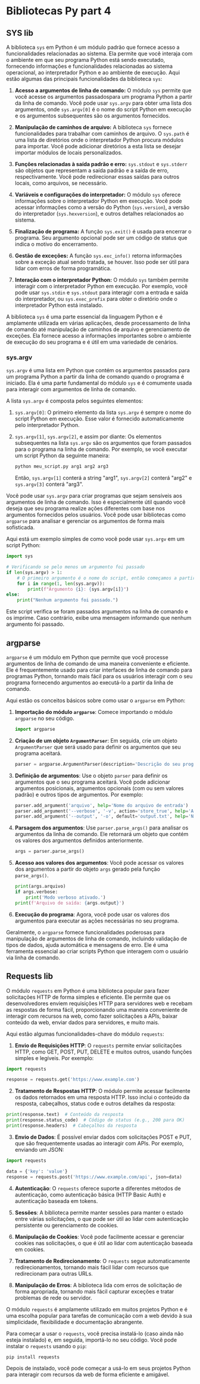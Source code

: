 # Bibliotecas Py part 4

## SYS lib

A biblioteca `sys` em Python é um módulo padrão que fornece acesso a funcionalidades relacionadas ao sistema. Ela permite que você interaja com o ambiente em que seu programa Python está sendo executado, fornecendo informações e funcionalidades relacionadas ao sistema operacional, ao interpretador Python e ao ambiente de execução. Aqui estão algumas das principais funcionalidades da biblioteca `sys`:

1. **Acesso a argumentos de linha de comando:** O módulo `sys` permite que você acesse os argumentos passados ​​para um programa Python a partir da linha de comando. Você pode usar `sys.argv` para obter uma lista dos argumentos, onde `sys.argv[0]` é o nome do script Python em execução e os argumentos subsequentes são os argumentos fornecidos.

2. **Manipulação de caminhos de arquivo:** A biblioteca `sys` fornece funcionalidades para trabalhar com caminhos de arquivo. O `sys.path` é uma lista de diretórios onde o interpretador Python procura módulos para importar. Você pode adicionar diretórios a esta lista se desejar importar módulos de locais personalizados.

3. **Funções relacionadas à saída padrão e erro:** `sys.stdout` e `sys.stderr` são objetos que representam a saída padrão e a saída de erro, respectivamente. Você pode redirecionar essas saídas para outros locais, como arquivos, se necessário.

4. **Variáveis e configurações do interpretador:** O módulo `sys` oferece informações sobre o interpretador Python em execução. Você pode acessar informações como a versão do Python (`sys.version`), a versão do interpretador (`sys.hexversion`), e outros detalhes relacionados ao sistema.

5. **Finalização de programa:** A função `sys.exit()` é usada para encerrar o programa. Seu argumento opcional pode ser um código de status que indica o motivo do encerramento.

6. **Gestão de exceções:** A função `sys.exc_info()` retorna informações sobre a exceção atual sendo tratada, se houver. Isso pode ser útil para lidar com erros de forma programática.

7. **Interação com o interpretador Python:** O módulo `sys` também permite interagir com o interpretador Python em execução. Por exemplo, você pode usar `sys.stdin` e `sys.stdout` para interagir com a entrada e saída do interpretador, ou `sys.exec_prefix` para obter o diretório onde o interpretador Python está instalado.

A biblioteca `sys` é uma parte essencial da linguagem Python e é amplamente utilizada em várias aplicações, desde processamento de linha de comando até manipulação de caminhos de arquivo e gerenciamento de exceções. Ela fornece acesso a informações importantes sobre o ambiente de execução do seu programa e é útil em uma variedade de cenários.

### sys.argv

`sys.argv` é uma lista em Python que contém os argumentos passados para um programa Python a partir da linha de comando quando o programa é iniciado. Ela é uma parte fundamental do módulo `sys` e é comumente usada para interagir com argumentos de linha de comando.

A lista `sys.argv` é composta pelos seguintes elementos:

1. `sys.argv[0]`: O primeiro elemento da lista `sys.argv` é sempre o nome do script Python em execução. Esse valor é fornecido automaticamente pelo interpretador Python.

2. `sys.argv[1]`, `sys.argv[2]`, e assim por diante: Os elementos subsequentes na lista `sys.argv` são os argumentos que foram passados para o programa na linha de comando. Por exemplo, se você executar um script Python da seguinte maneira:

   ```bash
   python meu_script.py arg1 arg2 arg3
   ```

   Então, `sys.argv[1]` conterá a string "arg1", `sys.argv[2]` conterá "arg2" e `sys.argv[3]` conterá "arg3".

Você pode usar `sys.argv` para criar programas que sejam sensíveis aos argumentos de linha de comando. Isso é especialmente útil quando você deseja que seu programa realize ações diferentes com base nos argumentos fornecidos pelos usuários. Você pode usar bibliotecas como `argparse` para analisar e gerenciar os argumentos de forma mais sofisticada.

Aqui está um exemplo simples de como você pode usar `sys.argv` em um script Python:

```python
import sys

# Verificando se pelo menos um argumento foi passado
if len(sys.argv) > 1:
    # O primeiro argumento é o nome do script, então começamos a partir de sys.argv[1]
    for i in range(1, len(sys.argv)):
        print(f"Argumento {i}: {sys.argv[i]}")
else:
    print("Nenhum argumento foi passado.")
```

Este script verifica se foram passados argumentos na linha de comando e os imprime. Caso contrário, exibe uma mensagem informando que nenhum argumento foi passado.

## argparse

`argparse` é um módulo em Python que permite que você processe argumentos de linha de comando de uma maneira conveniente e eficiente. Ele é frequentemente usado para criar interfaces de linha de comando para programas Python, tornando mais fácil para os usuários interagir com o seu programa fornecendo argumentos ao executá-lo a partir da linha de comando.

Aqui estão os conceitos básicos sobre como usar o `argparse` em Python:

1. **Importação do módulo `argparse`**:
   Comece importando o módulo `argparse` no seu código.

   ```python
   import argparse
   ```

2. **Criação de um objeto `ArgumentParser`**:
   Em seguida, crie um objeto `ArgumentParser` que será usado para definir os argumentos que seu programa aceitará.

   ```python
   parser = argparse.ArgumentParser(description='Descrição do seu programa')
   ```

3. **Definição de argumentos**:
   Use o objeto `parser` para definir os argumentos que o seu programa aceitará. Você pode adicionar argumentos posicionais, argumentos opcionais (com ou sem valores padrão) e outros tipos de argumentos. Por exemplo:

   ```python
   parser.add_argument('arquivo', help='Nome do arquivo de entrada')
   parser.add_argument('--verbose', '-v', action='store_true', help='Ativar modo verboso')
   parser.add_argument('--output', '-o', default='output.txt', help='Nome do arquivo de saída')
   ```

4. **Parsagem dos argumentos**:
   Use `parser.parse_args()` para analisar os argumentos da linha de comando. Ele retornará um objeto que contém os valores dos argumentos definidos anteriormente.

   ```python
   args = parser.parse_args()
   ```

5. **Acesso aos valores dos argumentos**:
   Você pode acessar os valores dos argumentos a partir do objeto `args` gerado pela função `parse_args()`.

   ```python
   print(args.arquivo)
   if args.verbose:
       print('Modo verboso ativado.')
   print(f'Arquivo de saída: {args.output}')
   ```

6. **Execução do programa**:
   Agora, você pode usar os valores dos argumentos para executar as ações necessárias no seu programa.

Geralmente, o `argparse` fornece funcionalidades poderosas para manipulação de argumentos de linha de comando, incluindo validação de tipos de dados, ajuda automática e mensagens de erro. Ele é uma ferramenta essencial ao criar scripts Python que interagem com o usuário via linha de comando.

## Requests lib

O módulo `requests` em Python é uma biblioteca popular para fazer solicitações HTTP de forma simples e eficiente. Ele permite que os desenvolvedores enviem requisições HTTP para servidores web e recebam as respostas de forma fácil, proporcionando uma maneira conveniente de interagir com recursos na web, como fazer solicitações a APIs, baixar conteúdo da web, enviar dados para servidores, e muito mais.

Aqui estão algumas funcionalidades-chave do módulo `requests`:

1. **Envio de Requisições HTTP**: O `requests` permite enviar solicitações HTTP, como GET, POST, PUT, DELETE e muitos outros, usando funções simples e legíveis. Por exemplo:

```python
import requests

response = requests.get('https://www.example.com')
```

2. **Tratamento de Respostas HTTP**: O módulo permite acessar facilmente os dados retornados em uma resposta HTTP. Isso inclui o conteúdo da resposta, cabeçalhos, status code e outros detalhes da resposta:

```python
print(response.text)  # Conteúdo da resposta
print(response.status_code)  # Código de status (e.g., 200 para OK)
print(response.headers)  # Cabeçalhos da resposta
```

3. **Envio de Dados**: É possível enviar dados com solicitações POST e PUT, que são frequentemente usadas ao interagir com APIs. Por exemplo, enviando um JSON:

```python
import requests

data = {'key': 'value'}
response = requests.post('https://www.example.com/api', json=data)
```

4. **Autenticação**: O `requests` oferece suporte a diferentes métodos de autenticação, como autenticação básica (HTTP Basic Auth) e autenticação baseada em tokens.

5. **Sessões**: A biblioteca permite manter sessões para manter o estado entre várias solicitações, o que pode ser útil ao lidar com autenticação persistente ou gerenciamento de cookies.

6. **Manipulação de Cookies**: Você pode facilmente acessar e gerenciar cookies nas solicitações, o que é útil ao lidar com autenticação baseada em cookies.

7. **Tratamento de Redirecionamento**: O `requests` segue automaticamente redirecionamentos, tornando mais fácil lidar com recursos que redirecionam para outras URLs.

8. **Manipulação de Erros**: A biblioteca lida com erros de solicitação de forma apropriada, tornando mais fácil capturar exceções e tratar problemas de rede ou servidor.

O módulo `requests` é amplamente utilizado em muitos projetos Python e é uma escolha popular para tarefas de comunicação com a web devido à sua simplicidade, flexibilidade e documentação abrangente.

Para começar a usar o `requests`, você precisa instalá-lo (caso ainda não esteja instalado) e, em seguida, importá-lo no seu código. Você pode instalar o `requests` usando o `pip`:

```bash
pip install requests
```

Depois de instalado, você pode começar a usá-lo em seus projetos Python para interagir com recursos da web de forma eficiente e amigável.
